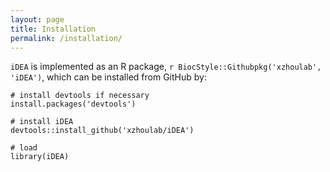 ```yaml
---
layout: page
title: Installation
permalink: /installation/
---
```


`iDEA` is implemented as an
R package, `r BiocStyle::Githubpkg('xzhoulab', 'iDEA')`, which can be
installed from GitHub by:

```{r, eval = FALSE}
# install devtools if necessary
install.packages('devtools')

# install iDEA
devtools::install_github('xzhoulab/iDEA')

# load
library(iDEA)
```
